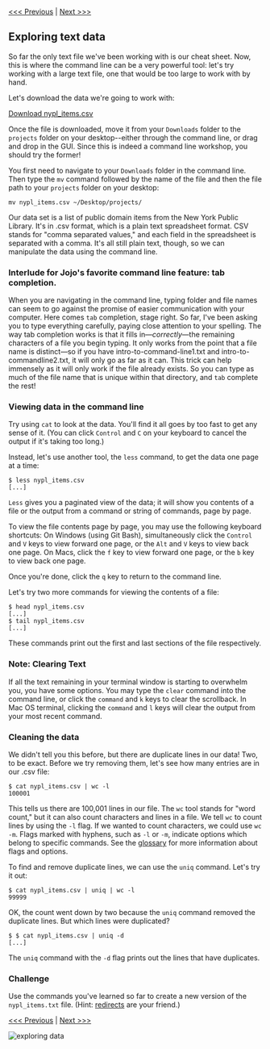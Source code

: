 [<<< Previous](pipes.md) | [Next >>>](grep.md)

## Exploring text data

So far the only text file we've been working with is our cheat sheet. Now, this is where the command line can be a very powerful tool: let's try working with a large text file, one that would be too large to work with by hand.

Let's download the data we're going to work with:

[Download nypl_items.csv](http://smythp.com/hosted/nypl_items.csv)

Once the file is downloaded, move it from your `Downloads` folder to the `projects` folder on your desktop--either through the command line, or drag and drop in the GUI. Since this is indeed a command line workshop, you should try the former! 

You first need to navigate to your `Downloads` folder in the command line. Then type the `mv` command followed by the name of the file and then the file path to your `projects` folder on your desktop:
```
mv nypl_items.csv ~/Desktop/projects/  
```

Our data set is a list of public domain items from the New York Public Library. It's in .csv format, which is a plain text spreadsheet format. CSV stands for "comma separated values," and each field in the spreadsheet is separated with a comma. It's all still plain text, though, so we can manipulate the data using the command line.

### Interlude for Jojo's favorite command line feature: tab completion.

When you are navigating in the command line, typing folder and file names can seem to go against the promise of easier communication with your computer. Here comes `tab` completion, stage right. So far, I've been asking you to type everything carefully, paying close attention to your spelling. The way tab completion works is that it fills in—*correctly*—the remaining characters of a file you begin typing. It only works from the point that a file name is distinct—so if you have intro-to-command-line1.txt and intro-to-commandline2.txt, it will only go as far as it can. This trick can help immensely as it will only work if the file already exists. So you can type as much of the file name that is unique within that directory, and `tab` complete the rest!  

### Viewing data in the command line

Try using `cat` to look at the data. You'll find it all goes by too fast to get any sense of it. (You can click `Control` and `C` on your keyboard to cancel the output if it's taking too long.) 

Instead, let's use another tool, the `less` command, to get the data one page at a time:

```
$ less nypl_items.csv
[...]
```

`Less` gives you a paginated view of the data; it will show you contents of a file or the output from a command or string of commands, page by page. 

To view the file contents page by page, you may use the following keyboard shortcuts: 
On Windows (using Git Bash), simultaneously click the `Control` and `V` keys to view forward one page, or the `Alt` and `V` keys to view back one page. 
On Macs, click the `f` key to view forward one page, or the `b` key to view back one page. 

Once you're done, click the `q` key to return to the command line. 

Let's try two more commands for viewing the contents of a file:

```
$ head nypl_items.csv
[...]
$ tail nypl_items.csv
[...]
```

These commands print out the first and last sections of the file respectively.

### Note: Clearing Text

If all the text remaining in your terminal window is starting to overwhelm you, you have some options. You may type the `clear` command into the command line, or click the `command` and `k` keys to clear the scrollback. In Mac OS terminal, clicking the `command` and `l` keys will clear the output from your most recent command.  

### Cleaning the data

We didn't tell you this before, but there are duplicate lines in our data! Two, to be exact. Before we try removing them, let's see how many entries are in our .csv file:

```
$ cat nypl_items.csv | wc -l
100001
```

This tells us there are 100,001 lines in our file. The `wc` tool stands for "word count," but it can also count characters and lines in a file. We tell `wc` to count lines by using the `-l` flag. If we wanted to count characters, we could use `wc -m`. Flags marked with hyphens, such as `-l` or `-m`, indicate options which belong to specific commands. See the [glossary](sections/glossary.md) for more information about flags and options.

To find and remove duplicate lines, we can use the `uniq` command. Let's try it out:

```
$ cat nypl_items.csv | uniq | wc -l
99999
```

OK, the count went down by two because the `uniq` command removed the duplicate lines. But which lines were duplicated?

```
$ $ cat nypl_items.csv | uniq -d
[...]
```

The `uniq` command with the `-d` flag prints out the lines that have duplicates. 

### Challenge

Use the commands you've learned so far to create a new version of the `nypl_items.txt` file. (Hint: [redirects](creating_a_cheat_sheet.md) are your friend.)

[<<< Previous](pipes.md) | [Next >>>](grep.md)

![exploring data](data.gif)

